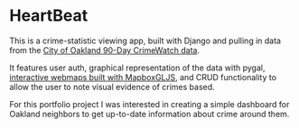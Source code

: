 # HeartBeat

This is a crime-statistic viewing app, built with Django and pulling in data from the [City of Oakland 90-Day CrimeWatch data](https://data.oaklandca.gov/Public-Safety/CrimeWatch-Maps-Past-90-Days/ym6k-rx7a/data). 

It features user auth, graphical representation of the data with pygal, [interactive webmaps built with MapboxGLJS](https://www.mapbox.com/mapbox-gljs), and CRUD functionality to allow the user to note visual evidence of crimes based. 

For this portfolio project I was interested in creating a simple dashboard for Oakland neighbors to get up-to-date information about crime around them.